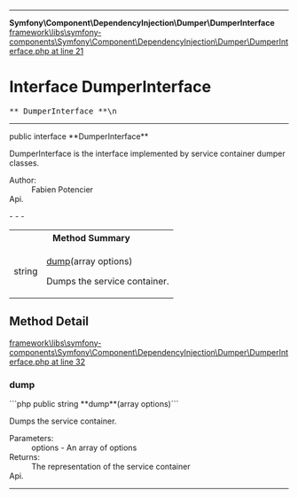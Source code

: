 - - -

**Symfony\Component\DependencyInjection\Dumper\DumperInterface**
<a href="https://github.com/JeyDotC/Hirudo-docs/blob/master/source/framework/libs/symfony-components/Symfony/Component/DependencyInjection/Dumper/DumperInterface.php.md#line21" class="location">framework\libs\symfony-components\Symfony\Component\DependencyInjection\Dumper\DumperInterface.php at line 21</a>

# Interface DumperInterface #

<pre class="tree">** DumperInterface **\n</pre>

- - -

<p class="signature">public  interface **DumperInterface**</p>

<div class="comment" id="overview_description"><p>DumperInterface is the interface implemented by service container dumper classes.</p></div>

<dl>
<dt>Author:</dt>
<dd>Fabien Potencier <fabien@symfony.com></dd>
<dt>Api.</dt>
</dl>
- - -

<table id="summary_method">
<tr><th colspan="2">Method Summary</th></tr>
<tr>
<td class="type"> string</td>
<td class="description"><p class="name"><a href="#dump()">dump</a>(array options)</p><p class="description">Dumps the service container.</p></td>
</tr>
</table>

<h2 id="detail_method">Method Detail</h2>
<a href="https://github.com/JeyDotC/Hirudo-docs/blob/master/source/framework/libs/symfony-components/Symfony/Component/DependencyInjection/Dumper/DumperInterface.php.md#line32" class="location">framework\libs\symfony-components\Symfony\Component\DependencyInjection\Dumper\DumperInterface.php at line 32</a>

<h3 id="dump()">dump</h3>
```php
public  string **dump**(array options)```
<div class="details">
<p>Dumps the service container.</p><dl>
<dt>Parameters:</dt>
<dd>options - An array of options</dd>
<dt>Returns:</dt>
<dd>The representation of the service container</dd>
<dt>Api.</dt>
</dl>
</div>

- - -


